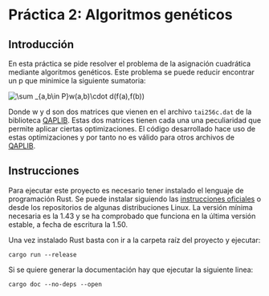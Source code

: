 # Práctica 2: Algoritmos genéticos

## Introducción

En esta práctica se pide resolver el problema de la asignación cuadrática mediante algoritmos genéticos. Este problema se puede reducir encontrar un p que minimice la siguiente sumatoria:

 ![\sum _{a,b\in P}w(a,b)\cdot d(f(a),f(b))](https://wikimedia.org/api/rest_v1/media/math/render/svg/05d30494a1a27d09c83ad564ccaf41194006d89e)

 Donde w y d son dos matrices que vienen en el archivo `tai256c.dat` de la biblioteca [QAPLIB](http://www.seas.upenn.edu/qaplib/). Estas dos matrices tienen cada una una peculiaridad que permite aplicar ciertas optimizaciones. El código desarrollado hace uso de estas optimizaciones y por tanto no es válido para otros archivos de [QAPLIB](http://www.seas.upenn.edu/qaplib/).

## Instrucciones

Para ejecutar este proyecto es necesario tener instalado el lenguaje de programación Rust. Se puede instalar siguiendo las [instrucciones oficiales](https://www.rust-lang.org/tools/install) o desde los repositorios de algunas distribuciones Linux. La versión mínima necesaria es la 1.43 y se ha comprobado que funciona en la última versión estable, a fecha de escritura la 1.50.

Una vez instalado Rust basta con ir a la carpeta raíz del proyecto y ejecutar:

```
cargo run --release
```

Si se quiere generar la documentación hay que ejecutar la siguiente linea:

```
cargo doc --no-deps --open
```

